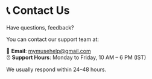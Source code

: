 # 📞 Contact Us

Have questions, feedback?

You can contact our support team at:

📧 **Email**: mymusehelp@gmail.com  
⏰ **Support Hours**: Monday to Friday, 10 AM – 6 PM (IST)

We usually respond within 24–48 hours.
